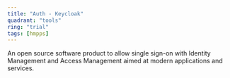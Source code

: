 ```yaml
---
title: "Auth - Keycloak"
quadrant: "tools"
ring: "trial"
tags: [hmpps]
---
```


An open source software product to allow single sign-on with Identity Management and Access Management aimed at modern applications and services.
